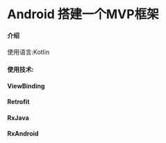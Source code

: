 # Android 搭建一个MVP框架

#### 介绍
使用语言:Kotlin
#### 使用技术:
#### ViewBinding
#### Retrofit
#### RxJava
#### RxAndroid

